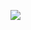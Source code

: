 [![](https://github.com/TaYaKi71751/KoreaWqiJsonJsp/actions/workflows/main.yml/badge.svg)](https://github.com/TaYaKi71751/KoreaWqiJsonJsp/actions/workflows/main.yml)
